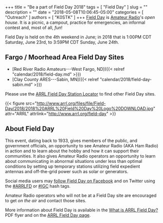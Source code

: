 +++
title = "Be a part of Field Day 2018"
tags = [ "Field Day" ]
slug = ""
description = ""
date = "2018-05-08T10:06:45-05:00"
categories = [ "Outreach" ]
authors = [ "K0STK" ]
+++
[Field Day](http://www.arrl.org/field-day) is [Amateur
Radio](http://www.arrl.org/what-is-ham-radio)'s *open house*.
It is a picnic, a campout, practice for emergencies, an informal contest and,
most of all, *fun*!

Field Day is held on the 4th weekend in June; in 2018 that
is 1:00PM CDT Saturday, June 23rd, to 3:59PM CDT Sunday, June 24th. 

## Fargo / Moorhead Area Field Day Sites

* [Red River Radio Amateurs---West Fargo, ND]({{< relref "calendar/2018/field-day.md" >}})
* [Clay County ARES---Sabin, MN]({{< relref "calendar/2018/field-day-sabin.md" >}})

Please use the
[ARRL Field Day Station Locator](http://www.arrl.org/field-day-locator)
to find other Field Day sites.

<!--more-->

{{< figure src="http://www.arrl.org/files/file/Field-Day/2018/2018%20ARRL%20Field%20Day%20Logo%20DOWNLOAD.jpg" attr="ARRL" attrlink="http://www.arrl.org/field-day" >}}

## About Field Day

This event, dating back to 1933, gives members of the public, and
government officials, an opportunity to see Amateur Radio (AKA Ham
Radio) in action and to learn about the hobby and how it can support
their communities. It also gives Amateur Radio operators an opportunity
to learn about communicating in abnormal situations under less than
optimal conditions by setting up temporary stations utilizing field
expedient antennas and off-the-grid power such as solar or generators.

Social media users may
[follow Field Day on Facebook](https://www.facebook.com/events/1753742661610196/?acontext=%7B%22source%22%3A5%2C%22page_id_source%22%3A20069212407%2C%22action_history%22%3A%5B%7B%22surface%22%3A%22page%22%2C%22mechanism%22%3A%22main_list%22%2C%22extra_data%22%3A%22%7B%5C%22page_id%5C%22%3A20069212407%2C%5C%22tour_id%5C%22%3Anull%7D%22%7D%5D%2C%22has_source%22%3Atrue%7D) and on Twitter using the
[#ARRLFD](https://twitter.com/search?q=%23arrlfd&src=typd) or
[#IGC](https://twitter.com/search?q=%23igc&src=typd) hash tags. 

Amateur Radio operators who will not be at a Field Day site are
encouraged to get *on the air* and contact those sites.

More information about Field Day is available in the
[What is ARRL Field Day?](http://www.arrl.org/files/file/Field-Day/2018/2018%20FD%20Flier.pdf)
PDF flyer and on the [ARRL Field Day page](http://www.arrl.org/field-day).

